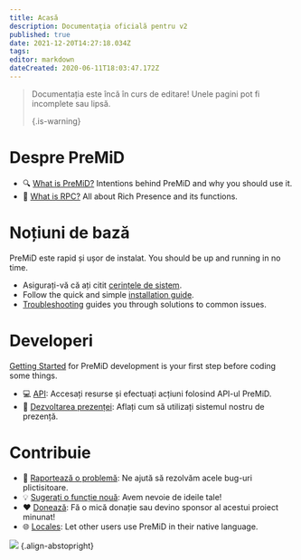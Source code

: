 ```yaml
---
title: Acasă
description: Documentaţia oficială pentru v2
published: true
date: 2021-12-20T14:27:18.034Z
tags:
editor: markdown
dateCreated: 2020-06-11T18:03:47.172Z
---
```


> Documentația este încă în curs de editare! Unele pagini pot fi incomplete sau lipsă. 
> 
> {.is-warning}

# Despre PreMiD
- :mag: [What is PreMiD?](/about) Intentions behind PreMiD and why you should use it.
- :link: [What is RPC?](https://discordapp.com/rich-presence) All about Rich Presence and its functions.

# Noțiuni de bază

PreMiD este rapid și ușor de instalat. You should be up and running in no time.

- Asigurați-vă că ați citit [cerințele de sistem](/install/requirements).
- Follow the quick and simple [installation guide](/install).
- [Troubleshooting](/troubleshooting) guides you through solutions to common issues.

# Developeri

[Getting Started](/dev) for PreMiD development is your first step before coding some things.

- :computer: [API](/dev/api): Accesați resurse și efectuați acțiuni folosind API-ul PreMiD.
- :wrench: [Dezvoltarea prezenței](/dev/presence): Aflați cum să utilizați sistemul nostru de prezență.

# Contribuie
- :bug: [Raportează o problemă](https://github.com/PreMiD): Ne ajută să rezolvăm acele bug-uri plictisitoare.
- :bulb: [Sugerați o funcție nouă](https://discord.premid.app/): Avem nevoie de ideile tale!
- :heart: [Donează](https://www.patreon.com/Timeraa): Fă o mică donație sau devino sponsor al acestui proiect minunat!
- :globe_with_meridians: [Locales](https://translate.premid.app): Let other users use PreMiD in their native language.

![](https://beta.premid.app/img/logo.2b414dc2.gif) {.align-abstopright}
